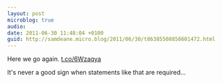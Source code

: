```yaml
---
layout: post
microblog: true
audio: 
date: 2011-06-30 11:48:04 +0100
guid: http://samdeane.micro.blog/2011/06/30/t86385508858601472.html
---
```

Here we go again.
[t.co/6Wzaqya](http://t.co/6Wzaqya)

It's never a good sign when statements like that are required...
